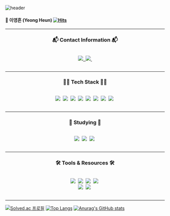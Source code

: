 ![header](https://capsule-render.vercel.app/api?type=venom&color=gradient&height=200&section=header&text=Yeong%20Heun's-nl-GitHub&fontSize=80&animation=twinkling)

#### 👤 이영흔 (Yeong Heun) [![Hits](https://hits.seeyoufarm.com/api/count/incr/badge.svg?url=https%3A%2F%2Fgithub.com%2Feongeung&count_bg=%238E908D&title_bg=%23000000&icon=github.svg&icon_color=%23FFFFFF&title=hits&edge_flat=false)](https://hits.seeyoufarm.com)

---

<h3 align="center"> 📬 Contact Information 📬 </h3>
<br>
<div align="center">
  <a href="mailto:iyoungheuni@gmail.com">
    <img src="https://img.shields.io/badge/Email-D14836?style=for-the-badge&logo=gmail&logoColor=white"/>&nbsp;
  </a>
  <a href="https://www.instagram.com/_eyoung1022/">
    <img src="https://img.shields.io/badge/Instagram-FF0069?style=for-the-badge&logo=Instagram&logoColor=white"/>&nbsp;
  </a>
</div>
      
<br>
      
---


<h3 align="center">🧑‍💻 Tech Stack 🧑‍💻</h3>
<br>
<div align="center">
  <img src="https://img.shields.io/badge/C-20232a.svg?style=for-the-badge&logo=C&logoColor=61DAFB" />&nbsp;
  <img src="https://img.shields.io/badge/python-3670A0?style=for-the-badge&logo=python&logoColor=ffdd54" />&nbsp;
  <img src="https://img.shields.io/badge/javascript-F7DF1E.svg?style=for-the-badge&logo=javascript&logoColor=20232a" />&nbsp;
  <img src="https://img.shields.io/badge/html5-E34F26.svg?style=for-the-badge&logo=html5&logoColor=white" />&nbsp;
  <img src="https://img.shields.io/badge/css-1572B6.svg?style=for-the-badge&logo=css3&logoColor=white" />&nbsp;
  <img src="https://img.shields.io/badge/Django-092E20.svg?style=for-the-badge&logo=django&logoColor=white" />&nbsp;
  <img src="https://img.shields.io/badge/Android%20Studio-3DDC84.svg?style=for-the-badge&logo=android%20Studio&logoColor=white" />&nbsp;
  <img src="https://img.shields.io/badge/Arduino-00878F.svg?style=for-the-badge&logo=arduino&logoColor=white" />&nbsp;
</div>
<br>

---


<h3 align="center">📖 Studying 📖</h3>
<br>
<div align="center">
  <img src="https://img.shields.io/badge/Spring-6DB33F.svg?style=for-the-badge&logo=Spring&logoColor=white" />&nbsp;
  <img src="https://img.shields.io/badge/Spring%20Boot-6DB33F?style=for-the-badge&logo=Spring%20Boot&logoColor=white" />&nbsp;
  <img src="https://img.shields.io/badge/Java-3578E5?style=for-the-badge&logo=Java&logoColor=white" />&nbsp;
</div>
<br>

---


<h3 align="center">🛠 Tools & Resources 🛠</h3>
<br>
<div align="center">
  <img src="https://img.shields.io/badge/git-F05033.svg?style=for-the-badge&logo=git&logoColor=white" />&nbsp;
  <img src="https://img.shields.io/badge/github-181717.svg?style=for-the-badge&logo=github&logoColor=white" />&nbsp;
  <img src="https://img.shields.io/badge/Notion-F3F3F3.svg?style=for-the-badge&logo=notion&logoColor=black" />&nbsp;
  <img src="https://img.shields.io/badge/adobe%20photoshop-08253c.svg?style=for-the-badge&logo=adobe%20photoshop&logoColor=37abff" />&nbsp;
</div>

<div align="center">
  <img src="https://img.shields.io/badge/VSCode-2C2C32.svg?style=for-the-badge&logo=visual-studio-code&logoColor=22ABF3" />&nbsp;
  <img src="https://img.shields.io/badge/Colab-2C2C32.svg?style=for-the-badge&logo=googlecolab&logoColor=F9AB00" />&nbsp;
</div>
<br>

---

[![Solved.ac
프로필](http://mazassumnida.wtf/api/v2/generate_badge?boj=yh1022)](https://solved.ac/yh1022)
[![Top Langs](https://github-readme-stats.vercel.app/api/top-langs/?username=eongeung)](https://github.com/eongeung/github-readme-stats)
[![Anurag's GitHub stats](https://github-readme-stats.vercel.app/api?username=eongeung)](https://github.com/eongeung/github-readme-stats)
